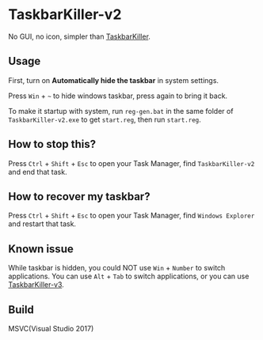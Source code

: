 # TaskbarKiller-v2

No GUI, no icon, simpler than [TaskbarKiller](https://github.com/DiscreteTom/TaskBarKiller).

## Usage

First, turn on **Automatically hide the taskbar** in system settings.

Press `Win` + `~` to hide windows taskbar, press again to bring it back.

To make it startup with system, run `reg-gen.bat` in the same folder of `TaskbarKiller-v2.exe` to get `start.reg`, then run `start.reg`.

## How to stop this?

Press `Ctrl` + `Shift` + `Esc` to open your Task Manager, find `TaskbarKiller-v2` and end that task.

## How to recover my taskbar?

Press `Ctrl` + `Shift` + `Esc` to open your Task Manager, find `Windows Explorer` and restart that task.

## Known issue

While taskbar is hidden, you could NOT use `Win` + `Number` to switch applications. You can use `Alt` + `Tab` to switch applications, or you can use [TaskbarKiller-v3](https://github.com/DiscreteTom/TaskbarKiller-v3).

## Build

MSVC(Visual Studio 2017)
